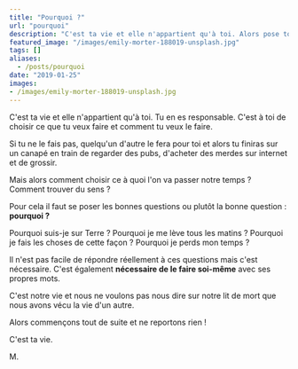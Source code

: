 ```yaml
---
title: "Pourquoi ?"
url: "pourquoi"
description: "C'est ta vie et elle n'appartient qu'à toi. Alors pose toi la bonne question."
featured_image: "/images/emily-morter-188019-unsplash.jpg"
tags: []
aliases:
  - /posts/pourquoi
date: "2019-01-25"
images:
- /images/emily-morter-188019-unsplash.jpg 
---
```


C'est ta vie et elle n'appartient qu'à toi. Tu en es responsable. C'est à toi de choisir ce que tu veux faire et comment tu veux le faire.
<!--more-->
Si tu ne le fais pas, quelqu'un d'autre le fera pour toi et alors tu finiras sur un canapé en train de regarder des pubs, d'acheter des merdes sur internet et de grossir.

Mais alors comment choisir ce à quoi l'on va passer notre temps ? Comment trouver du sens ?

Pour cela il faut se poser les bonnes questions ou plutôt la bonne question : **pourquoi ?**

Pourquoi suis-je sur Terre ? Pourquoi je me lève tous les matins ? Pourquoi je fais les choses de cette façon ? Pourquoi je perds mon temps ?

Il n'est pas facile de répondre réellement à ces questions mais c'est nécessaire. C'est également **nécessaire de le faire soi-même** avec ses propres mots. 

C'est notre vie et nous ne voulons pas nous dire sur notre lit de mort que nous avons vécu la vie d'un autre.


Alors commençons tout de suite et ne reportons rien !

C'est ta vie.

M.
